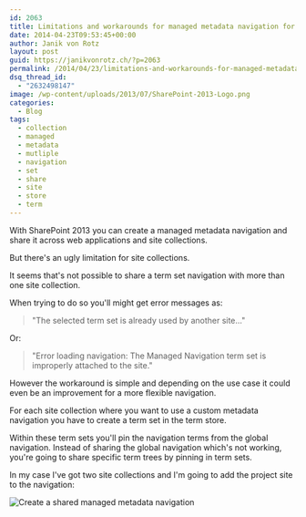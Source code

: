 ```yaml
---
id: 2063
title: Limitations and workarounds for managed metadata navigation for multiple site collections
date: 2014-04-23T09:53:45+00:00
author: Janik von Rotz
layout: post
guid: https://janikvonrotz.ch/?p=2063
permalink: /2014/04/23/limitations-and-workarounds-for-managed-metadata-navigation-for-multiple-site-collections/
dsq_thread_id:
  - "2632498147"
image: /wp-content/uploads/2013/07/SharePoint-2013-Logo.png
categories:
  - Blog
tags:
  - collection
  - managed
  - metadata
  - mutliple
  - navigation
  - set
  - share
  - site
  - store
  - term
---
```

With SharePoint 2013 you can create a managed metadata navigation and share it across web applications and site collections.

But there's an ugly limitation for site collections.
<!--more-->
It seems that's not possible to share a term set navigation with more than one site collection.

When trying to do so you'll might get error messages as:

> "The selected term set is already used by another site..."

Or:

> "Error loading navigation: The Managed Navigation term set is improperly attached to the site."

However the workaround is simple and depending on the use case it could even be an improvement for a more flexible navigation.

For each site collection where you want to use a custom metadata navigation you have to create a term set in the term store.

Within these term sets you'll pin the navigation terms from the global navigation. Instead of sharing the global navigation which's not working, you're going to share specific term trees by pinning in term sets.  

In my case I've got two site collections and I'm going to add the project site to the navigation:

![Create a shared managed metadata navigation](/wp-content/uploads/2014/04/Create-a-shared-managed-metadata-navigation.gif)